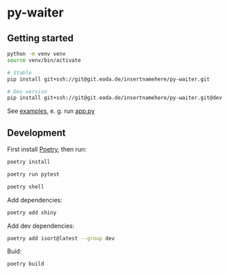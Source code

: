 # py-waiter

## Getting started

```bash
python -m venv venv
source venv/bin/activate

# Stable
pip install git+ssh://git@git.eoda.de/insertnamehere/py-waiter.git

# Dev version
pip install git+ssh://git@git.eoda.de/insertnamehere/py-waiter.git@dev
```

See [examples](examples), e. g. run [app.py](examples/app1/app.py)

## Development

First install [Poetry](https://python-poetry.org/), then run:

```bash
poetry install

poetry run pytest

poetry shell
```

Add dependencies:

```bash
poetry add shiny
```

Add dev dependencies:

```bash
poetry add isort@latest --group dev
```

Buid:

```bash
poetry build
```
